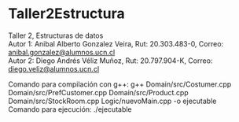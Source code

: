 # Taller2Estructura
Taller 2, Estructuras de datos                                                                
Autor 1: Anibal Alberto Gonzalez Veira, Rut: 20.303.483-0, Correo: anibal.gonzalez@alumnos.ucn.cl                    
Autor 2: Diego Andrés Véliz Muñoz, Rut: 20.797.904-K, Correo: diego.veliz@alumnos.ucn.cl

Comando para compilación con g++: g++ Domain/src/Costumer.cpp Domain/src/PrefCustomer.cpp Domain/src/Product.cpp Domain/src/StockRoom.cpp Logic/nuevoMain.cpp -o ejecutable                                                                                        
Comando para ejecución: ./ejecutable
